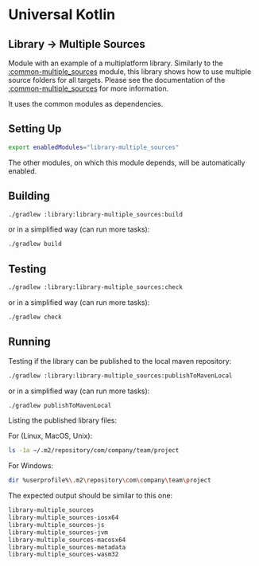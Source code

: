 # Universal Kotlin

## Library -> Multiple Sources

Module with an example of a multiplatform library.
Similarly to the [:common-multiple_sources](common/multiple_sources/readme.md) module, this library shows how to use multiple
source folders for all targets. Please see the documentation of the [:common-multiple_sources](common/multiple_sources/readme.md)
for more information.

It uses the common modules as dependencies.

<!--
## Screenshot

## Architecture

### Targets

### Source Sets
-->

## Setting Up

```bash
export enabledModules="library-multiple_sources"
```

The other modules, on which this module depends, will be automatically enabled.

## Building

```bash
./gradlew :library:library-multiple_sources:build
```

or in a simplified way (can run more tasks):

```bash
./gradlew build
```

## Testing

```bash
./gradlew :library:library-multiple_sources:check
```

or in a simplified way (can run more tasks):

```bash
./gradlew check
```

## Running

Testing if the library can be published to the local maven repository:

```bash
./gradlew :library:library-multiple_sources:publishToMavenLocal
```

or in a simplified way (can run more tasks):

```bash
./gradlew publishToMavenLocal
```

Listing the published library files:

For (Linux, MacOS, Unix):

```bash
ls -1a ~/.m2/repository/com/company/team/project
```

For Windows:

```bash
dir %userprofile%\.m2\repository\com\company\team\project
```

The expected output should be similar to this one:

```bash
library-multiple_sources
library-multiple_sources-iosx64
library-multiple_sources-js
library-multiple_sources-jvm
library-multiple_sources-macosx64
library-multiple_sources-metadata
library-multiple_sources-wasm32
```

<!-- TODO: include Windows documentation. -->
